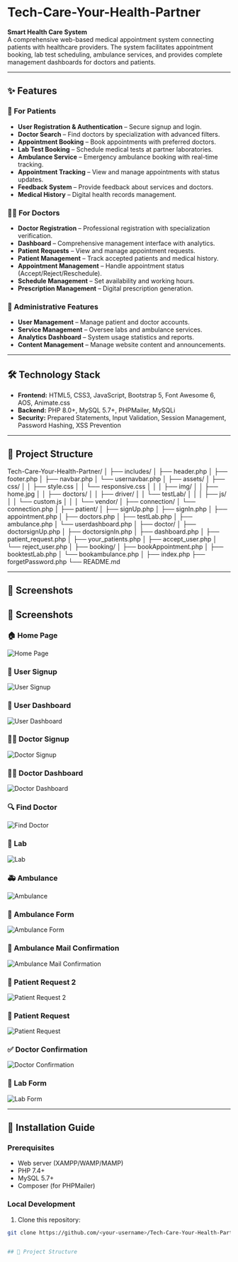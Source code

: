 # Tech-Care-Your-Health-Partner

**Smart Health Care System**  
A comprehensive web-based medical appointment system connecting patients with healthcare providers. The system facilitates appointment booking, lab test scheduling, ambulance services, and provides complete management dashboards for doctors and patients.

---

## ✨ Features

### 👥 For Patients
- **User Registration & Authentication** – Secure signup and login.
- **Doctor Search** – Find doctors by specialization with advanced filters.
- **Appointment Booking** – Book appointments with preferred doctors.
- **Lab Test Booking** – Schedule medical tests at partner laboratories.
- **Ambulance Service** – Emergency ambulance booking with real-time tracking.
- **Appointment Tracking** – View and manage appointments with status updates.
- **Feedback System** – Provide feedback about services and doctors.
- **Medical History** – Digital health records management.

### 👨‍⚕️ For Doctors
- **Doctor Registration** – Professional registration with specialization verification.
- **Dashboard** – Comprehensive management interface with analytics.
- **Patient Requests** – View and manage appointment requests.
- **Patient Management** – Track accepted patients and medical history.
- **Appointment Management** – Handle appointment status (Accept/Reject/Reschedule).
- **Schedule Management** – Set availability and working hours.
- **Prescription Management** – Digital prescription generation.

### 🏥 Administrative Features
- **User Management** – Manage patient and doctor accounts.
- **Service Management** – Oversee labs and ambulance services.
- **Analytics Dashboard** – System usage statistics and reports.
- **Content Management** – Manage website content and announcements.

---

## 🛠️ Technology Stack
- **Frontend:** HTML5, CSS3, JavaScript, Bootstrap 5, Font Awesome 6, AOS, Animate.css  
- **Backend:** PHP 8.0+, MySQL 5.7+, PHPMailer, MySQLi  
- **Security:** Prepared Statements, Input Validation, Session Management, Password Hashing, XSS Prevention  

---

## 📁 Project Structure

Tech-Care-Your-Health-Partner/
│
├── includes/
│ ├── header.php
│ ├── footer.php
│ ├── navbar.php
│ └── usernavbar.php
│
├── assets/
│ ├── css/
│ │ ├── style.css
│ │ └── responsive.css
│ │
│ ├── img/
│ │ ├── home.jpg
│ │ ├── doctors/
│ │ ├── driver/
│ │ └── testLab/
│ │
│ ├── js/
│ │ └── custom.js
│ │
│ └── vendor/
│
├── connection/
│ └── connection.php
│
├── patient/
│ ├── signUp.php
│ ├── signIn.php
│ ├── appointment.php
│ ├── doctors.php
│ ├── testLab.php
│ ├── ambulance.php
│ └── userdashboard.php
│
├── doctor/
│ ├── doctorsignUp.php
│ ├── doctorsignIn.php
│ ├── dashboard.php
│ ├── patient_request.php
│ ├── your_patients.php
│ ├── accept_user.php
│ └── reject_user.php
│
├── booking/
│ ├── bookAppointment.php
│ ├── booktestLab.php
│ └── bookambulance.php
│
├── index.php
├── forgetPassword.php
└── README.md



---

## 📸 Screenshots

## 📸 Screenshots

### 🏠 Home Page
![Home Page](assets/img/home.jpg)

### 📝 User Signup
![User Signup](assets/img/usersignup.jpg)

### 👥 User Dashboard
![User Dashboard](assets/img/userdashboard.jpg)

### 👨‍⚕️ Doctor Signup
![Doctor Signup](assets/img/doctorsignup.jpg)

### 👨‍⚕️ Doctor Dashboard
![Doctor Dashboard](assets/img/doctordashboard.jpg)

### 🔍 Find Doctor
![Find Doctor](assets/img/finddoctor.jpg)

### 🧪 Lab
![Lab](assets/img/lab.jpg)

### 🚑 Ambulance
![Ambulance](assets/img/ambulance.jpg)

### 📝 Ambulance Form
![Ambulance Form](assets/img/ambulanceform.jpg)

### 📧 Ambulance Mail Confirmation
![Ambulance Mail Confirmation](assets/img/ambulance-mail-confirmation.jpg)

### 🧾 Patient Request 2
![Patient Request 2](assets/img/patientrequest2.jpg)

### 🧾 Patient Request
![Patient Request](assets/img/patientrequest.jpg)

### ✅ Doctor Confirmation
![Doctor Confirmation](assets/img/doctor-confirmation.jpg)

### 📝 Lab Form
![Lab Form](assets/img/labform.jpg)


---

## 🔧 Installation Guide

### Prerequisites
- Web server (XAMPP/WAMP/MAMP)  
- PHP 7.4+  
- MySQL 5.7+  
- Composer (for PHPMailer)

### Local Development
1. Clone this repository:
```bash
git clone https://github.com/<your-username>/Tech-Care-Your-Health-Partner.git


## 📁 Project Structure

